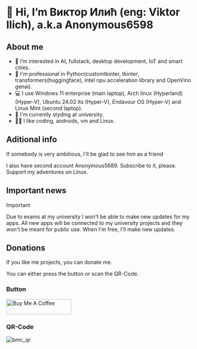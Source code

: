 # 👋 Hi, I’m Виктор Илић (eng: Viktor Ilich), a.k.a Anonymous6598

## About me

- 👀 I’m interested in AI, fullstack, desktop development, IoT and smart cities.
- 🦾 I'm professional in Python(customtkinter, tkinter, transformers(huggingface), intel npu acceleration library and OpenVino genai).
- 💻 I use Windows 11 enterprise (main laptop), Arch linux (Hyperland) (Hyper-V), Ubuntu 24.02 lts (Hyper-V), Endavour OS (Hyper-V) and Linux Mint (second laptop).
- 📝 I'm currently styding at university.
- 🧑‍💻 I like coding, androids, vm and Linux.

## Aditional info

If somebody is very ambitious, I'll be glad to see him as a friend

I also have second account Anonymous5689. Subscribe to it, please. Support my adventures on Linux.

## Important news
>[!IMPORTANT]
> Due to exams at my university I won't be able to make new updates for my apps. All new apps will be connected to my university projects and they won't be meant for public use. When I'm free, I'll make new updates.


## Donations

If you like me projects, you can donate me. 

You can either press the button or scan the QR-Code.

### Button
<a href="https://www.buymeacoffee.com/anonymous6598" target="_blank"><img src="https://cdn.buymeacoffee.com/buttons/default-green.png" alt="Buy Me A Coffee" height="41" width="174"></a>

### QR-Code
![bmc_qr](https://github.com/user-attachments/assets/dc2322c8-0e42-41ba-a8ba-2bc6e072233f)
